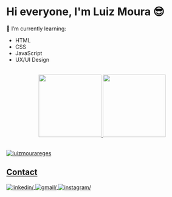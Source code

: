 <h1 align="left">Hi everyone, I'm Luiz Moura 😎</h1>

🎯 I’m currently learning:
<ul>
  <li>HTML</li>
  <li>CSS</li>
  <li>JavaScript</li>
  <li>UX/UI Design</li>
</ul>

<br>

<div align="center">
<a href="https://github.com/luizmourareges">
<img height="165em" src="https://github-readme-stats.vercel.app/api?username=luizmourareges&show_icons=true&theme=vision-friendly-dark&include_all_commits=true&count_private=true"/>
<img height="165em" src="https://github-readme-stats.vercel.app/api/top-langs/?username=luizmourareges&layout=compact&langs_count=7&theme=vision-friendly-dark"/>
 </div>

<br> 
  
<p align="left"> <img src="https://komarev.com/ghpvc/?username=luizmourareges&label=Profile%20views&color=orange&style=for-the-badge" alt="luizmourareges"/></p>
  
  
## Contact
  
<a href="https://linkedin.com/in/luiz-moura-23b8921a4/">
  <img align="center" src=https://img.shields.io/badge/linkedin-1E77B5.svg?&style=for-the-badge&logo=linkedin&logoColor=white alt=linkedin/>
</a>
  
<a href="mailto:luizmourareges@gmail.com">
  <img align="center" src=https://img.shields.io/badge/gmail-c71610.svg?&style=for-the-badge&logo=gmail&logoColor=white alt=gmail/>
</a>
  
<a href="https://instagram.com/louizmoura">
 <img align="center" src=https://img.shields.io/badge/instagram-8134af.svg?&style=for-the-badge&logo=instagram&logoColor=white alt=instagram/>
</a>
